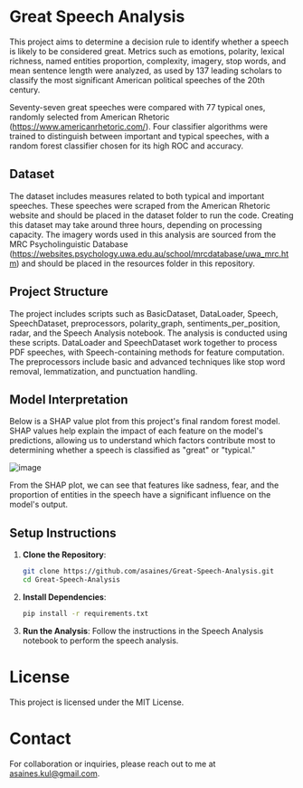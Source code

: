 # Great Speech Analysis

This project aims to determine a decision rule to identify whether a speech is likely to be considered great. Metrics such as emotions, polarity, lexical richness, named entities proportion, complexity, imagery, stop words, and mean sentence length were analyzed, as used by 137 leading scholars to classify the most significant American political speeches of the 20th century.

Seventy-seven great speeches were compared with 77 typical ones, randomly selected from American Rhetoric (https://www.americanrhetoric.com/). Four classifier algorithms were trained to distinguish between important and typical speeches, with a random forest classifier chosen for its high ROC and accuracy.

## Dataset

The dataset includes measures related to both typical and important speeches. These speeches were scraped from the American Rhetoric website and should be placed in the dataset folder to run the code. Creating this dataset may take around three hours, depending on processing capacity. The imagery words used in this analysis are sourced from the MRC Psycholinguistic Database (https://websites.psychology.uwa.edu.au/school/mrcdatabase/uwa_mrc.htm) and should be placed in the resources folder in this repository.

## Project Structure

The project includes scripts such as BasicDataset, DataLoader, Speech, SpeechDataset, preprocessors, polarity_graph, sentiments_per_position, radar, and the Speech Analysis notebook. The analysis is conducted using these scripts. DataLoader and SpeechDataset work together to process PDF speeches, with Speech-containing methods for feature computation. The preprocessors include basic and advanced techniques like stop word removal, lemmatization, and punctuation handling.


## Model Interpretation

Below is a SHAP value plot from this project's final random forest model. SHAP values help explain the impact of each feature on the model's predictions, allowing us to understand which factors contribute most to determining whether a speech is classified as "great" or "typical."

![image](https://github.com/user-attachments/assets/a561e4ed-7423-47a9-8f75-3f6da4581e01)

From the SHAP plot, we can see that features like sadness, fear, and the proportion of entities in the speech have a significant influence on the model's output.

## Setup Instructions
1. **Clone the Repository**:
   ```bash
   git clone https://github.com/asaines/Great-Speech-Analysis.git
   cd Great-Speech-Analysis

2. **Install Dependencies**:
   ```bash
   pip install -r requirements.txt

3. **Run the Analysis**:
   Follow the instructions in the Speech Analysis notebook to perform the speech analysis.



# License
This project is licensed under the MIT License.

# Contact
For collaboration or inquiries, please reach out to me at asaines.kul@gmail.com.


